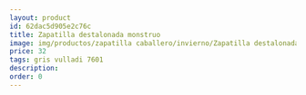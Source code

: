 ```yaml
---
layout: product
id: 62dac5d905e2c76c
title: Zapatilla destalonada monstruo
image: img/productos/zapatilla caballero/invierno/Zapatilla destalonada monstruo=32=gris vulladi 7601.webp
price: 32
tags: gris vulladi 7601
description: 
order: 0
---
```

